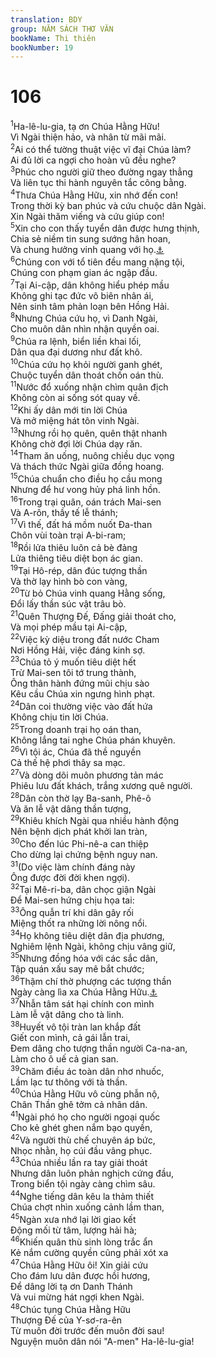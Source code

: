 ```yaml
---
translation: BDY
group: NĂM SÁCH THƠ VĂN
bookName: Thi thiên 
bookNumber: 19
---
```


<div class="title"><h1>106</h1></div>
<span class="verse thi_106_1"><sup>1</sup>Ha-lê-lu-gia, tạ ơn Chúa Hằng Hữu!<br/>Vì Ngài thiện hảo, và nhân từ mãi mãi.<br/></span>
<span class="verse thi_106_2"><sup>2</sup>Ai có thể tường thuật việc vĩ đại Chúa làm?<br/>Ai đủ lời ca ngợi cho hoàn vũ đều nghe?<br/></span>
<span class="verse thi_106_3"><sup>3</sup>Phúc cho người giữ theo đường ngay thẳng<br/>Và liên tục thi hành nguyên tắc công bằng.<br/></span>
<span class="verse thi_106_4"><sup>4</sup>Thưa Chúa Hằng Hữu, xin nhớ đến con!<br/>Trong thời kỳ ban phúc và cứu chuộc dân Ngài.<br/>Xin Ngài thăm viếng và cứu giúp con!<br/></span>
<span class="verse thi_106_5"><sup>5</sup>Xin cho con thấy tuyển dân được hưng thịnh,<br/>Chia sẻ niềm tin sung sướng hân hoan,<br/>Và chung hưởng vinh quang với họ.<a href="#" data-toggle="tooltip" data-placement="bottom" title="Nt với cơ nghiệp Chúa">⚓</a><br/></span>
<span class="verse thi_106_6"><sup>6</sup>Chúng con với tổ tiên đều mang nặng tội,<br/>Chúng con phạm gian ác ngập đầu.<br/></span>
<span class="verse thi_106_7"><sup>7</sup>Tại Ai-cập, dân không hiểu phép mầu<br/>Không ghi tạc đức vô biên nhân ái,<br/>Nên sinh tâm phản loạn bên Hồng Hải.<br/></span>
<span class="verse thi_106_8"><sup>8</sup>Nhưng Chúa cứu họ, vì Danh Ngài,<br/>Cho muôn dân nhìn nhận quyền oai.<br/></span>
<span class="verse thi_106_9"><sup>9</sup>Chúa ra lệnh, biển liền khai lối,<br/>Dân qua đại dương như đất khô.<br/></span>
<span class="verse thi_106_10"><sup>10</sup>Chúa cứu họ khỏi người ganh ghét,<br/>Chuộc tuyển dân thoát chốn oán thù.<br/></span>
<span class="verse thi_106_11"><sup>11</sup>Nước đổ xuống nhận chìm quân địch<br/>Không còn ai sống sót quay về.<br/></span>
<span class="verse thi_106_12"><sup>12</sup>Khi ấy dân mới tin lời Chúa<br/>Và mở miệng hát tôn vinh Ngài.<br/></span>
<span class="verse thi_106_13"><sup>13</sup>Nhưng rồi họ quên, quên thật nhanh<br/>Không chờ đợi lời Chúa dạy răn.<br/></span>
<span class="verse thi_106_14"><sup>14</sup>Tham ăn uống, nuông chiều dục vọng<br/>Và thách thức Ngài giữa đồng hoang.<br/></span>
<span class="verse thi_106_15"><sup>15</sup>Chúa chuẩn cho điều họ cầu mong<br/>Nhưng để hư vong hủy phá linh hồn.<br/></span>
<span class="verse thi_106_16"><sup>16</sup>Trong trại quân, oán trách Mai-sen<br/> Và A-rôn, thầy tế lễ thánh;<br/></span>
<span class="verse thi_106_17"><sup>17</sup>Vì thế, đất há mồm nuốt Đa-than<br/>Chôn vùi toàn trại A-bi-ram;<br/></span>
<span class="verse thi_106_18"><sup>18</sup>Rồi lửa thiêu luôn cả bè đảng<br/>Lửa thiêng tiêu diệt bọn ác gian.<br/></span>
<span class="verse thi_106_19"><sup>19</sup>Tại Hô-rép, dân đúc tượng thần<br/>Và thờ lạy hình bò con vàng,<br/></span>
<span class="verse thi_106_20"><sup>20</sup>Từ bỏ Chúa vinh quang Hằng sống,<br/>Đổi lấy thần súc vật trâu bò.<br/></span>
<span class="verse thi_106_21"><sup>21</sup>Quên Thượng Đế, Đấng giải thoát cho,<br/>Và mọi phép mầu tại Ai-cập,<br/></span>
<span class="verse thi_106_22"><sup>22</sup>Việc kỳ diệu trong đất nước Cham<br/>Nơi Hồng Hải, việc đáng kinh sợ.<br/></span>
<span class="verse thi_106_23"><sup>23</sup>Chúa tỏ ý muốn tiêu diệt hết<br/>Trừ Mai-sen tôi tớ trung thành,<br/>Ông thân hành đứng mũi chịu sào<br/>Kêu cầu Chúa xin ngưng hình phạt.<br/></span>
<span class="verse thi_106_24"><sup>24</sup>Dân coi thường việc vào đất hứa<br/>Không chịu tin lời Chúa.<br/></span>
<span class="verse thi_106_25"><sup>25</sup>Trong doanh trại họ oán than,<br/>Không lắng tai nghe Chúa phán khuyên.<br/></span>
<span class="verse thi_106_26"><sup>26</sup>Vì tội ác, Chúa đã thề nguyền<br/>Cả thế hệ phơi thây sa mạc.<br/></span>
<span class="verse thi_106_27"><sup>27</sup>Và dòng dõi muôn phương tản mác<br/>Phiêu lưu đất khách, trắng xương quê người.<br/></span>
<span class="verse thi_106_28"><sup>28</sup>Dân còn thờ lạy Ba-sanh, Phê-ô<br/>Và ăn lễ vật dâng thần tượng,<br/></span>
<span class="verse thi_106_29"><sup>29</sup>Khiêu khích Ngài qua nhiều hành động<br/>Nên bệnh dịch phát khởi lan tràn,<br/></span>
<span class="verse thi_106_30"><sup>30</sup>Cho đến lúc Phi-nê-a can thiệp<br/>Cho dừng lại chứng bệnh nguy nan.<br/></span>
<span class="verse thi_106_31"><sup>31</sup>(Do việc làm chính đáng này<br/>Ông được đời đời khen ngợi).<br/></span>
<span class="verse thi_106_32"><sup>32</sup>Tại Mê-ri-ba, dân chọc giận Ngài<br/>Để Mai-sen hứng chịu họa tai:<br/></span>
<span class="verse thi_106_33"><sup>33</sup>Ông quẫn trí khi dân gây rối<br/>Miệng thốt ra những lời nông nổi.<br/></span>
<span class="verse thi_106_34"><sup>34</sup>Họ không tiêu diệt dân địa phương,<br/>Nghiêm lệnh Ngài, không chịu vâng giữ,<br/></span>
<span class="verse thi_106_35"><sup>35</sup>Nhưng đồng hóa với các sắc dân,<br/>Tập quán xấu say mê bắt chước;<br/></span>
<span class="verse thi_106_36"><sup>36</sup>Thậm chí thờ phượng các tượng thần<br/>Ngày càng lìa xa Chúa Hằng Hữu.<a href="#" data-toggle="tooltip" data-placement="bottom" title="Nt nó là cái bẫy của họ">⚓</a><br/></span>
<span class="verse thi_106_37"><sup>37</sup>Nhẫn tâm sát hại chính con mình<br/>Làm lễ vật dâng cho tà linh.<br/></span>
<span class="verse thi_106_38"><sup>38</sup>Huyết vô tội tràn lan khắp đất<br/>Giết con mình, cả gái lẫn trai,<br/>Đem dâng cho tượng thần người Ca-na-an,<br/>Làm cho ô uế cả gian san.<br/></span>
<span class="verse thi_106_39"><sup>39</sup>Chăm điều ác toàn dân nhơ nhuốc,<br/>Lầm lạc tư thông với tà thần.<br/></span>
<span class="verse thi_106_40"><sup>40</sup>Chúa Hằng Hữu vô cùng phẫn nộ,<br/>Chân Thần ghê tởm cả nhân dân.<br/></span>
<span class="verse thi_106_41"><sup>41</sup>Ngài phó họ cho người ngoại quốc<br/>Cho kẻ ghét ghen nắm bạo quyền,<br/></span>
<span class="verse thi_106_42"><sup>42</sup>Và người thù chế chuyên áp bức,<br/>Nhọc nhằn, họ cúi đầu vâng phục.<br/></span>
<span class="verse thi_106_43"><sup>43</sup>Chúa nhiều lần ra tay giải thoát<br/>Nhưng dân luôn phản nghịch cứng đầu,<br/>Trong biển tội ngày càng chìm sâu.<br/></span>
<span class="verse thi_106_44"><sup>44</sup>Nghe tiếng dân kêu la thảm thiết<br/>Chúa chợt nhìn xuống cảnh lầm than,<br/></span>
<span class="verse thi_106_45"><sup>45</sup>Ngàn xưa nhớ lại lời giao kết<br/>Động mối từ tâm, lượng hải hà;<br/></span>
<span class="verse thi_106_46"><sup>46</sup>Khiến quân thù sinh lòng trắc ẩn<br/>Kẻ nắm cường quyền cũng phải xót xa<br/></span>
<span class="verse thi_106_47"><sup>47</sup>Chúa Hằng Hữu ôi! Xin giải cứu<br/>Cho đám lưu dân được hồi hương,<br/>Để dâng lời tạ ơn Danh Thánh<br/>Và vui mừng hát ngợi khen Ngài.<br/></span>
<span class="verse thi_106_48"><sup>48</sup>Chúc tụng Chúa Hằng Hữu<br/>Thượng Đế của Y-sơ-ra-ên<br/>Từ muôn đời trước đến muôn đời sau!<br/>Nguyện muôn dân nói &#34;A-men&#34; Ha-lê-lu-gia!</span>
